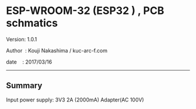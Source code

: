 ﻿# ESP-WROOM-32 (ESP32 ) , PCB schmatics
 Version: 1.0.1

 Author  : Kouji Nakashima / kuc-arc-f.com

 date    : 2017/03/16

***

## Summary
 Input power supply: 3V3 2A (2000mA) Adapter(AC 100V)



